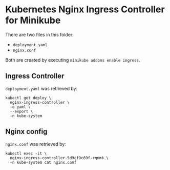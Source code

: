 # Kubernetes Nginx Ingress Controller for Minikube
There are two files in this folder:
- `deployment.yaml`
- `nginx.conf`

Both are created by executing `minikube addons enable ingress`.

## Ingress Controller
`deployment.yaml` was retrieved by:
```
kubectl get deploy \
  nginx-ingress-controller \
  -o yaml \
  --export \
  -n kube-system
```

## Nginx config 
`nginx.conf` was retrieved by:
```
kubectl exec -it \
  nginx-ingress-controller-5d9cf9c69f-rqnmk \
  -n kube-system cat nginx.conf
```